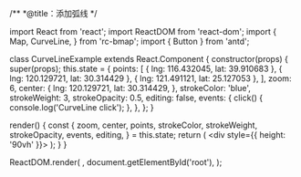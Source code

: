 /**
 *@title：添加弧线
 */

import React from 'react';
import ReactDOM from 'react-dom';
import {
  Map,
  CurveLine,
} from 'rc-bmap';
import { Button } from 'antd';

class CurveLineExample extends React.Component {
  constructor(props) {
    super(props);
    this.state = {
      points: [
        { lng: 116.432045, lat: 39.910683 },
        { lng: 120.129721, lat: 30.314429 },
        { lng: 121.491121, lat: 25.127053 },
      ],
      zoom: 6,
      center: {
        lng: 120.129721,
        lat: 30.314429,
      },
      strokeColor: 'blue',
      strokeWeight: 3,
      strokeOpacity: 0.5,
      editing: false,
      events: {
        click() {
          console.log('CurveLine click');
        },
      },
    };
  }

  render() {
    const {
      zoom, center, points, strokeColor, strokeWeight, strokeOpacity, events, editing,
    } = this.state;
    return (
      <div style={{ height: '90vh' }}>
        <Map
          ak="dbLUj1nQTvDvKXkov5fhnH5HIE88RUEO"
          scrollWheelZoom
          zoom={zoom}
          center={center}
        >
          <CurveLine
            points={points}
            strokeColor={strokeColor}
            strokeWeight={strokeWeight}
            strokeOpacity={strokeOpacity}
            editing={editing}
            events={events}
          />
        </Map>
      </div>
    );
  }
}

ReactDOM.render(
  <CurveLineExample />,
  document.getElementById('root'),
);
